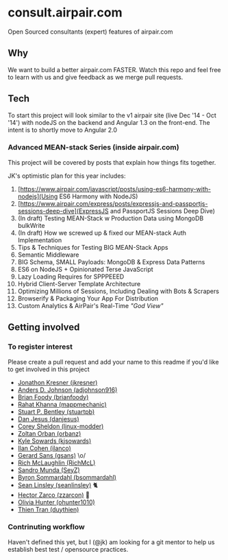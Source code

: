 # consult.airpair.com

Open Sourced consultants (expert) features of airpair.com

## Why

We want to build a better airpair.com FASTER. Watch this repo and feel free to learn with us and give feedback as we merge pull requests.

## Tech

To start this project will look similar to the v1 airpair site (live Dec '14 - Oct '14') with nodeJS on the backend and Angular 1.3 on the front-end. The intent is to shortly move to Angular 2.0

### Advanced MEAN-stack Series (inside airpair.com)

This project will be covered by posts that explain how things fits together.

JK's optimistic plan for this year includes:

1. [https://www.airpair.com/javascript/posts/using-es6-harmony-with-nodejs](Using ES6 Harmony with NodeJS)
1. [https://www.airpair.com/express/posts/expressjs-and-passportjs-sessions-deep-dive](ExpressJS and PassportJS Sessions Deep Dive)
1. (In draft) Testing MEAN-Stack w Production Data using MongoDB bulkWrite
1. (In draft) How we screwed up & fixed our MEAN-stack Auth Implementation
1. Tips & Techniques for Testing BIG MEAN-Stack Apps
1. Semantic Middleware
1. BIG Schema, SMALL Payloads: MongoDB & Express Data Patterns
1. ES6 on NodeJS + Opinionated Terse JavaScript
1. Lazy Loading Requires for SPPPEEED
1. Hybrid Client-Server Template Architecture
1. Optimizing Millions of Sessions, Including Dealing with Bots & Scrapers
1. Browserify & Packaging Your App For Distribution
1. Custom Analytics & AirPair's Real-Time *"God View"*

## Getting involved

### To register interest

Please create a pull request and add your name to this readme if you'd like to get involved in this project

- [Jonathon Kresner (jkresner)](https://github.com/jkresner)
- [Anders D. Johnson (adjohnson916)](https://github.com/adjohnson916)
- [Brian Foody (brianfoody)](https://github.com/brianfoody)
- [Rahat Khanna (mappmechanic)](https://github.com/mappmechanic)
- [Stuart P. Bentley (stuartpb)](https://github.com/stuartpb)
- [Dan Jesus (danjesus)](https://github.com/danjesus)
- [Corey Sheldon (linux-modder)](https://github.com/linux-modder)
- [Zoltan Orban (orbanz)](https://github.com/orbanz)
- [Kyle Sowards (kjsowards)](https://github.com/kjsowards)
- [Ilan Cohen (ilanco)](https://github.com/ilanco)
- [Gerard Sans (gsans)](https://github.com/gsans) \o/
- [Rich McLaughlin (RichMcL)](https://github.com/RichMcL)
- [Sandro Munda (SeyZ)](https://github.com/SeyZ)
- [Byron Sommardahl (bsommardahl)](https://github.com/bsommardahl)
- [Sean Linsley (seanlinsley)](https://github.com/seanlinsley) :cat2:
- [Hector Zarco (zzarcon)](https://github.com/zzarcon) :dancers: 
- [Olivia Hunter (ohunter1010)](https://github.com/ohunter1010)
- [Thien Tran (duythien)](https://github.com/duythien)


### Contrinuting workflow

Haven't defined this yet, but I (@jk) am looking for a git mentor to help us establish best test / opensource practices.
